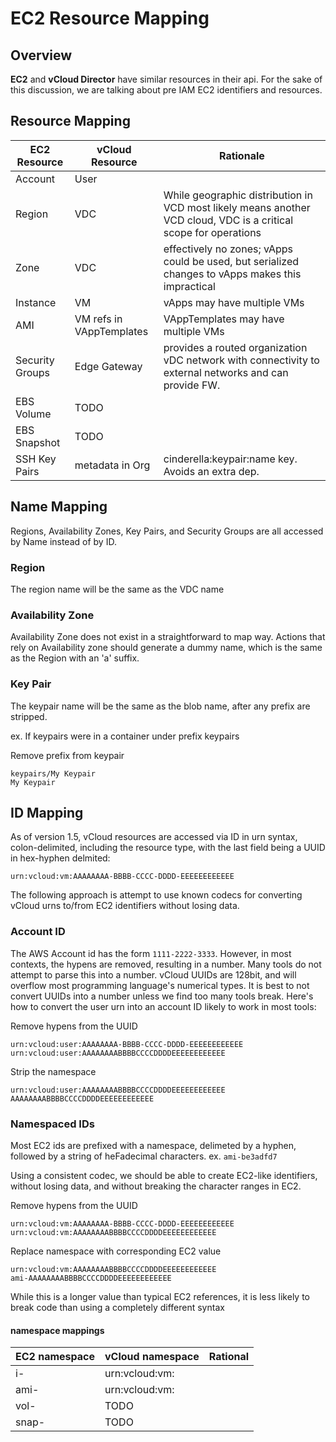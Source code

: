 # EC2 Resource Mapping

## Overview

**EC2** and **vCloud Director** have similar resources in their api.  For the sake of this discussion, we are talking about pre IAM EC2 identifiers and resources.

## Resource Mapping

EC2 Resource | vCloud Resource | Rationale
------------ | --------------- | ---------
Account | User |
Region | VDC | While geographic distribution in VCD most likely means another VCD cloud, VDC is a critical scope for operations
Zone | VDC | effectively no zones; vApps could be used, but serialized changes to vApps makes this impractical
Instance | VM | vApps may have multiple VMs
AMI | VM refs in VAppTemplates | VAppTemplates may have multiple VMs
Security Groups | Edge Gateway | provides a routed organization vDC network with connectivity to external networks and can provide FW.
EBS Volume | TODO |
EBS Snapshot | TODO |
SSH Key Pairs | metadata in Org | cinderella:keypair:name key.  Avoids an extra dep.

## Name Mapping

Regions, Availability Zones, Key Pairs, and Security Groups are all accessed by Name instead of by ID.

### Region

The region name will be the same as the VDC name

### Availability Zone

Availability Zone does not exist in a straightforward to map way.  Actions that rely on Availability zone should generate a dummy name, which is the same as the Region with an 'a' suffix.

### Key Pair

The keypair name will be the same as the blob name, after any prefix are stripped.

ex. If keypairs were in a container under prefix keypairs

Remove prefix from keypair

    keypairs/My Keypair
    My Keypair

## ID Mapping

As of version 1.5, vCloud resources are accessed via ID in urn syntax, colon-delimited, including the resource type, with the last field being a UUID in hex-hyphen delmited:

`urn:vcloud:vm:AAAAAAAA-BBBB-CCCC-DDDD-EEEEEEEEEEEE`

The following approach is attempt to use known codecs for converting vCloud urns to/from EC2 identifiers without losing data.

### Account ID

The AWS Account id has the form `1111-2222-3333`.  However, in most contexts, the hypens are removed, resulting in a number.  Many tools do not attempt to parse this into a number.  vCloud UUIDs are 128bit, and will overflow most programming language's numerical types.  It is best to not convert UUIDs into a number unless we find too many tools break.  Here's how to convert the user urn into an account ID likely to work in most tools:

Remove hypens from the UUID

    urn:vcloud:user:AAAAAAAA-BBBB-CCCC-DDDD-EEEEEEEEEEEE
    urn:vcloud:user:AAAAAAAABBBBCCCCDDDDEEEEEEEEEEEE
    
Strip the namespace

    urn:vcloud:user:AAAAAAAABBBBCCCCDDDDEEEEEEEEEEEE
    AAAAAAAABBBBCCCCDDDDEEEEEEEEEEEE


### Namespaced IDs

Most EC2 ids are prefixed with a namespace, delimeted by a hyphen, followed by a string of heFadecimal characters.  ex. `ami-be3adfd7`

Using a consistent codec, we should be able to create EC2-like identifiers, without losing data, and without breaking the character ranges in EC2.

Remove hypens from the UUID

    urn:vcloud:vm:AAAAAAAA-BBBB-CCCC-DDDD-EEEEEEEEEEEE
    urn:vcloud:vm:AAAAAAAABBBBCCCCDDDDEEEEEEEEEEEE
    
Replace namespace with corresponding EC2 value

    urn:vcloud:vm:AAAAAAAABBBBCCCCDDDDEEEEEEEEEEEE
    ami-AAAAAAAABBBBCCCCDDDDEEEEEEEEEEEE

While this is a longer value than typical EC2 references, it is less likely to break code than using a completely different syntax

#### namespace mappings

EC2 namespace | vCloud namespace | Rational
------------ | --------------- | ---------
i- |  urn:vcloud:vm: |
ami- |  urn:vcloud:vm: |
vol- | TODO |
snap- | TODO |
